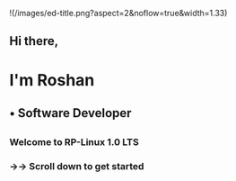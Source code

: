 !(/images/ed-title.png?aspect=2&noflow=true&width=1.33)

## Hi there,

# I'm Roshan

## • Software Developer

##

##

### Welcome to RP-Linux 1.0 LTS

### →→ Scroll down to get started
